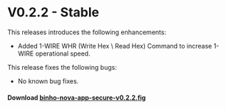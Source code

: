 # V0.2.2 - Stable

This releases introduces the following enhancements:

* Added 1-WIRE WHR (Write Hex \ Read Hex) Command to increase 1-WIRE operational speed.

This release fixes the following bugs:

* No known bug fixes.

#### Download [binho-nova-app-secure-v0.2.2.fig](https://cdn.binho.io/fw/nova/0.2.2/binho-nova-app-secure-v0.2.2.fig)

